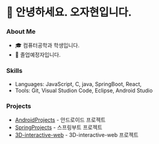 # 👋 안녕하세요. 오자현입니다.

### About Me
- 🎓 컴퓨터공학과 학생입니다.
- 🌱 졸업예정자입니다.

### Skills
- Languages: JavaScript, C, java, SpringBoot, React, 
- Tools: Git, Visual Studion Code, Eclipse, Android Studio

### Projects
- [AndroidProjects](https://github.com/ohjaoh/AndroidProjects) - 안드로이드 프로젝트
- [SpringProjects](https://github.com/ohjaoh/Spring-Project) - 스프링부트 프로젝트
- [3D-interactive-web](https://github.com/yuhan19-plus/yuhan-interactive-web) - 3D-interactive-web 프로젝트
